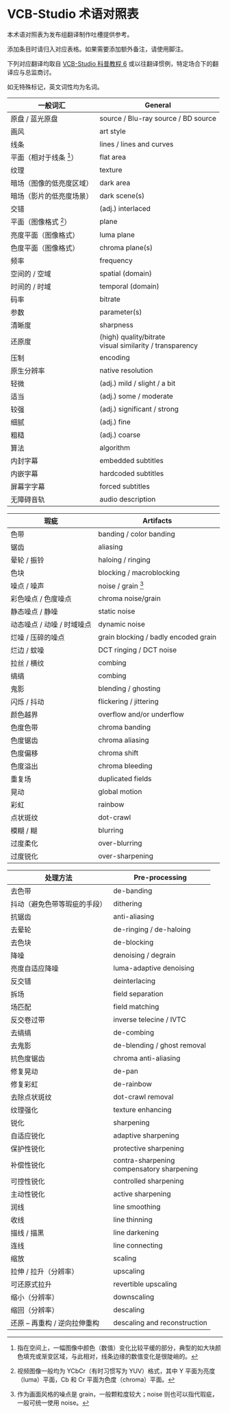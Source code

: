 # VCB-Studio 术语对照表

本术语对照表为发布组翻译制作吐槽提供参考。

添加条目时请归入对应表格。如果需要添加额外备注，请使用脚注。

下列对应翻译均取自 [VCB-Studio 科普教程 6](https://vcb-s.com/archives/4738) 或以往翻译惯例，特定场合下的翻译应与总监商讨。

如无特殊标记，英文词性均为名词。

| 一般词汇                 | General                                                      |
| ------------------------ | ------------------------------------------------------------ |
| 原盘 / 蓝光原盘          | source / Blu-ray source / BD source                          |
| 画风                     | art style                                                    |
| 线条                     | lines / lines and curves                                     |
| 平面（相对于线条 [^1]）  | flat area                                                    |
| 纹理                     | texture                                                      |
| 暗场（图像的低亮度区域） | dark area                                                    |
| 暗场（影片的低亮度场景） | dark scene(s)                                                |
| 交错                     | (adj.) interlaced                                            |
| 平面（图像格式 [^2]）    | plane                                                        |
| 亮度平面（图像格式）     | luma plane                                                   |
| 色度平面（图像格式）     | chroma plane(s)                                              |
| 频率                     | frequency                                                    |
| 空间的 / 空域            | spatial (domain)                                             |
| 时间的 / 时域            | temporal (domain)                                            |
| 码率                     | bitrate                                                      |
| 参数                     | parameter(s)                                                 |
| 清晰度                   | sharpness                                                    |
| 还原度                   | (high) quality/bitrate <br> visual similarity / transparency |
| 压制                     | encoding                                                     |
| 原生分辨率               | native resolution                                            |
| 轻微                     | (adj.) mild / slight / a bit                                 |
| 适当                     | (adj.) some / moderate                                       |
| 较强                     | (adj.) significant / strong                                  |
| 细腻                     | (adj.) fine                                                  |
| 粗糙                     | (adj.) coarse                                                |         
| 算法                     | algorithm                                                    |
| 内封字幕                 | embedded subtitles                                           |
| 内嵌字幕                 | hardcoded subtitles                                          | 
| 屏幕字字幕               | forced subtitles                                             |
| 无障碍音轨               | audio description                                            |

| 瑕疵                       | Artifacts                            |
| -------------------------- | ------------------------------------ |
| 色带                       | banding / color banding              |
| 锯齿                       | aliasing                             |
| 晕轮 / 振铃                | haloing / ringing                    |
| 色块                       | blocking / macroblocking             |
| 噪点 / 噪声                | noise / grain [^3]                   |
| 彩色噪点 / 色度噪点        | chroma noise/grain                   |
| 静态噪点 / 静噪            | static noise                         |
| 动态噪点 / 动噪 / 时域噪点 | dynamic noise                        |
| 烂噪 / 压碎的噪点          | grain blocking / badly encoded grain |
| 烂边 / 蚊噪                | DCT ringing / DCT noise              |
| 拉丝 / 横纹                | combing                              |
| 缟缟                       | combing                              |
| 鬼影                       | blending / ghosting                  |
| 闪烁 / 抖动                | flickering / jittering               |
| 颜色越界                   | overflow and/or underflow            |
| 色度色带                   | chroma banding                       |
| 色度锯齿                   | chroma aliasing                      |
| 色度偏移                   | chroma shift                         |
| 色度溢出                   | chroma bleeding                      |
| 重复场                     | duplicated fields                    |
| 晃动                       | global motion                        |
| 彩虹                       | rainbow                              |
| 点状斑纹                   | dot-crawl                            |
| 模糊 / 糊                  | blurring                             |
| 过度柔化                   | over-blurring                        |
| 过度锐化                   | over-sharpening                      |

| 处理方法                     | Pre-processing                                 |
| ---------------------------- | ---------------------------------------------- |
| 去色带                       | de-banding                                     |
| 抖动（避免色带等瑕疵的手段） | dithering                                      |
| 抗锯齿                       | anti-aliasing                                  |
| 去晕轮                       | de-ringing / de-haloing                        |
| 去色块                       | de-blocking                                    |
| 降噪                         | denoising / degrain                            |
| 亮度自适应降噪               | luma-adaptive denoising                        |
| 反交错                       | deinterlacing                                  |
| 拆场                         | field separation                               |
| 场匹配                       | field matching                                 |
| 反交卷过带                   | inverse telecine / IVTC                        |
| 去缟缟                       | de-combing                                     |
| 去鬼影                       | de-blending / ghost removal                    |
| 抗色度锯齿                   | chroma anti-aliasing                           |
| 修复晃动                     | de-pan                                         |
| 修复彩虹                     | de-rainbow                                     |
| 去除点状斑纹                 | dot-crawl removal                              |
| 纹理强化                     | texture enhancing                              |
| 锐化                         | sharpening                                     |
| 自适应锐化                   | adaptive sharpening                            |
| 保护性锐化                   | protective sharpening                          |
| 补偿性锐化                   | contra-sharpening <br> compensatory sharpening |
| 可控性锐化                   | controlled sharpening                          |
| 主动性锐化                   | active sharpening                              |
| 润线                         | line smoothing                                 |
| 收线                         | line thinning                                  |
| 描线 / 描黑                  | line darkening                                 |
| 连线                         | line connecting                                |
| 缩放                         | scaling                                        |
| 拉伸 / 拉升（分辨率）        | upscaling                                      |
| 可还原式拉升                 | revertible upscaling                           |
| 缩小（分辨率）               | downscaling                                    |
| 缩回（分辨率）               | descaling                                      |
| 还原 – 再重构 / 逆向拉伸重构 | descaling and reconstruction                   |

[^1]: 指在空间上，一幅图像中颜色（数值）变化比较平缓的部分，典型的如大块颜色填充或渐变区域，与此相对，线条边缘的数值变化是很陡峭的。

[^2]: 视频图像一般均为 YCbCr（有时习惯写为 YUV）格式，其中 Y 平面为亮度（luma）平面，Cb 和 Cr 平面为色度（chroma）平面。

[^3]: 作为画面风格的噪点是 grain，一般颗粒度较大；noise 则也可以指代瑕疵，一般可统一使用 noise。
